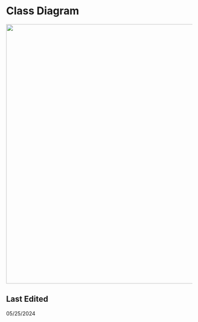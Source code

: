 # Class Diagram
<img src="https://github.com/sanjanachecker/polymeet/assets/42549561/baf48168-dd47-4b5f-b933-b049230a6f28" width="700" />

## Last Edited

05/25/2024